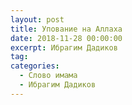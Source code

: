 ```yaml
---
layout: post
title: Упование на Аллаха
date: 2018-11-28 00:00:00
excerpt: Ибрагим Дадиков
tag:
categories:
  - Слово имама
  - Ибрагим Дадиков
---
```


<div id="vk_playlist_-148559660_27"></div>

<script type="text/javascript" src="https://vk.com/js/api/openapi.js?160"></script>

<script type="text/javascript">VK.init({
            apiId: 6424843,
            status: true,
            onlyWidgets: true
          });
          (function() {
            VK.Auth.getLoginStatus(function(res) {
                if (res.status === 'connected') {
                    VK.Widgets.Playlist("vk_playlist_-148559660_27", -148559660, 27,'f83fcfdb6cf625ec0a');
                } else {
                    var container = document.getElementById('vk_playlist_-148559660_27');
                    container.innerHTML = '<audio controls preload="none"><source src="https://firebasestorage.googleapis.com/v0/b/kaziyat-ru.appspot.com/o/%D0%A3%D0%BF%D0%BE%D0%B2%D0%B0%D0%BD%D0%B8%D0%B5%20%D0%BD%D0%B0%20%D0%90%D0%BB%D0%BB%D0%B0%D1%85%D0%B0%2FWhatsApp%20Audio%202018-12-15%20at%2008.32.07%20(1).mp3?alt=media&token=b5500c40-1882-49b9-9ce1-b7f509a7e23d"></audio><br/><audio controls preload="none"><source src="https://firebasestorage.googleapis.com/v0/b/kaziyat-ru.appspot.com/o/%D0%A3%D0%BF%D0%BE%D0%B2%D0%B0%D0%BD%D0%B8%D0%B5%20%D0%BD%D0%B0%20%D0%90%D0%BB%D0%BB%D0%B0%D1%85%D0%B0%2FWhatsApp%20Audio%202018-12-15%20at%2008.32.07%20(1)%20(2).mp3?alt=media&token=32d937ad-191a-4678-9038-70d376f2a124"></audio><br/>'
                }
            });
        }());</script>
